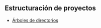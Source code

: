 ## Estructuración de proyectos



- [Árboles de directorios](https://github.com/mondeja/fullstack/tree/master/frontend/src/001-entorno/estructuracion/tree/)